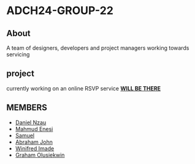# ADCH24-GROUP-22

## About

A team of designers, developers and  project managers working towards servicing

## project

currently working on an online  RSVP service [**WILL BE THERE**](https://github.com/ADCH24-GROUP-22/WILL-BE-THERE)

## MEMBERS

- [Daniel Nzau](https://github.com/Bishop-Code-dev)
- [Mahmud Enesi](https://github.com/Mahmud1087)
- [Samuel](https://github.com/dcyberprince)
- [Abraham John](https://github.com/Jabrahamjohn)
- [Winifred Imade](Imadeogbeiwi@gmail.com)
- [Graham Olusiekwin](https://ithub.com/olusiekwin)
